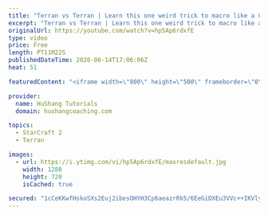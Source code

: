 ```yaml
---
title: "Terran vs Terran | Learn this one weird trick to macro like a GM"
excerpt: "Terran vs Terran | Learn this one weird trick to macro like a GM In this guide we talk about how you can continue to improve your macro into diamond and masters, where everyone is already making scv's consistently. What more could there be right? Let's take a look!  #starcraft #sc2 #terran #tvt  Starcraft"
originalUrl: https://youtube.com/watch?v=hp5Ap6rdxfE
type: video
price: Free
length: PT11M22S
publishedDateTime: 2020-06-14T17:06:06Z
heat: 51

featuredContent: "<iframe width=\"800\" height=\"500\" frameborder=\"0\" src=\"https://www.youtube.com/embed/hp5Ap6rdxfE\" allow=\"accelerometer; autoplay; encrypted-media; gyroscope; picture-in-picture\" allowfullscreen></iframe>"

provider:
  name: HuShang Tutorials
  domain: hushangcoaching.com

topics:
  - StarCraft 2
  - Terran

images:
  - url: https://i.ytimg.com/vi/hp5Ap6rdxfE/maxresdefault.jpg
    width: 1280
    height: 720
    isCached: true

secured: "1cCeKKwfHskoSXs2Euj2ibesOHYH3Cp6aeazrRk5/6EeGiDXEu3VVc++IKVly4ExfrhqhRIAMqX2dPv0Oy2iyQJnN/+0dp/Tnniff2jPv8hOaWQvZoJVN9zIPn5uXoA4Nbgy0y+3MWgfSvGiXc+dw9d+S5uVuIiUkfAzQrjUMAf8Dh/K7KhMV1FAIT6vpSJVmaqD9zH/wAZzNjXYB5VUjb/kwgphIKFnRJ9lMiF1QVK3Yv4mqBEuigvQ3DYDPOxRuFnlaqgbksOEkdXUKe3ECKHvl/B2y+qRj96CBl9aAHaxwnew0qJVokLjMqXEF/Gu0vhaTSTOG5ySqcDEqDsKTKnBqJGtHP27GxWuVfinkOr42TQlKRy55uIBxg4EaAhveBkOFIbOkOeh62CFOOPmx7s1egJKnTGLpLQNhxwT+MA=;VkuF3q8W1yD6HmWT4LQMCA=="
---
```


